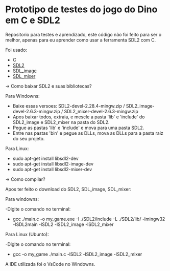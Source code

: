 # Prototipo de testes do jogo do Dino em C e SDL2

Repositorio para testes e aprendizado, este código não foi feito para ser o melhor, apenas para eu aprender como usar a ferramenta SDL2 com C.

Foi usado:

- C
- [SDL2](https://github.com/libsdl-org/SDL)
- [SDL_image](https://github.com/libsdl-org/SDL_image)
- [SDL_mixer](https://github.com/libsdl-org/SDL_mixer)

-> Como baixar SDL2 e suas bibliotecas?

  Para Windowns:
  - Baixe essas versoes: SDL2-devel-2.28.4-mingw.zip / SDL2_image-devel-2.6.3-mingw.zip / SDL2_mixer-devel-2.6.3-mingw.zip
  - Apos baixar todos, extraia, e mescle a pasta 'lib' e 'include' do SDL2_image e SDL2_mixer na pasta do SDL2.
  - Pegue as pastas 'lib' e 'include' e mova para uma pasta SDL2.
  - Entre nas pastas 'bin' e pegue as DLLs, mova as DLLs para a pasta raiz do seu projeto.


  Para Linux:

  - sudo apt-get install libsdl2-dev
  - sudo apt-get install libsdl2-image-dev
  - sudo apt-get install libsdl2-mixer-dev


-> Como compilar?

Apos ter feito o download do SDL2, SDL_image, SDL_mixer:

Para windowns:

-Digite o comando no terminal:
- gcc ./main.c -o my_game.exe -I ./SDL2/include -L ./SDL2/lib/ -lmingw32 -lSDL2main -lSDL2 -lSDL2_image -lSDL2_mixer

Para Linux (Ubunto):

-Digite o comando no terminal:
- gcc -o my_game ./main.c -lSDL2 -lSDL2_image -lSDL2_mixer

A IDE utilizada foi o VsCode no Windowns.
